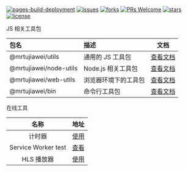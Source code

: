 [![pages-build-deployment][pages-build-deployment]][pages-build-deployment-link]
[![issues][issues]][issues-link]
[![forks][forks]][forks-link]
[![PRs Welcome][prs]][prs-link]
[![stars][stars]][stars-link]
[![license][license]][license-link]

JS 相关工具包

| 包名                   | 描述                 | 文档                               |
| :--------------------- | :------------------- | ---------------------------------- |
| @mrtujiawei/utils      | 通用的 JS 工具包     | [查看文档][@mrtujiawei/utils]      |
| @mrtujiawei/node-utils | Node.js 相关工具包   | [查看文档][@mrtujiawei/node-utils] |
| @mrtujiawei/web-utils  | 浏览器环境下的工具包 | [查看文档][@mrtujiawei/web-utils]  |
| @mrtujiawei/bin        | 命令行工具包         | [查看文档][@mrtujiawei/bin]        |

在线工具

|        名称         |         地址          |
| :-----------------: | :-------------------: |
|       计时器        |     [使用][timer]     |
| Service Worker test | [查看][serviceworker] |
|     HLS 播放器      | [使用][video-player]  |

<!-- 链接 -->

[pages-build-deployment]: https://github.com/mrtujiawei/package/actions/workflows/pages/pages-build-deployment/badge.svg?branch=main
[pages-build-deployment-link]: https://github.com/mrtujiawei/package/actions/workflows/pages/pages-build-deployment
[issues]: https://img.shields.io/github/issues/mrtujiawei/package
[issues-link]: https://github.com/mrtujiawei/package/issues
[forks]: https://img.shields.io/github/forks/mrtujiawei/package
[forks-link]: https://github.com/mrtujiawei/package
[prs]: https://img.shields.io/badge/PRs-welcome-brightgreen.svg?style=flat-square
[prs-link]: https://github.com/mrtujiawei/package/pulls
[stars]: https://img.shields.io/github/stars/mrtujiawei/package
[stars-link]: https://github.com/mrtujiawei/package
[license]: https://img.shields.io/github/license/mrtujiawei/package
[license-link]: https://github.com/mrtujiawei/package/blob/main/LICENSE
[@mrtujiawei/utils]: https://github.com/mrtujiawei/package/tree/main/packages/utils#mrtujiaweiutils
[@mrtujiawei/node-utils]: https://github.com/mrtujiawei/package/tree/main/packages/node-utils#mrtujiaweinode-utils
[@mrtujiawei/web-utils]: https://github.com/mrtujiawei/package/tree/main/packages/web-utils#mrtujiaweiweb-utils
[@mrtujiawei/bin]: https://github.com/mrtujiawei/package/tree/main/packages/bin#mrtujiaweibin
[timer]: https://mrtujiawei.github.io/package/timer.html
[serviceworker]: https://mrtujiawei.github.io/package/sw.html
[video-player]: https://mrtujiawei.github.io/package/video-player/index.html
